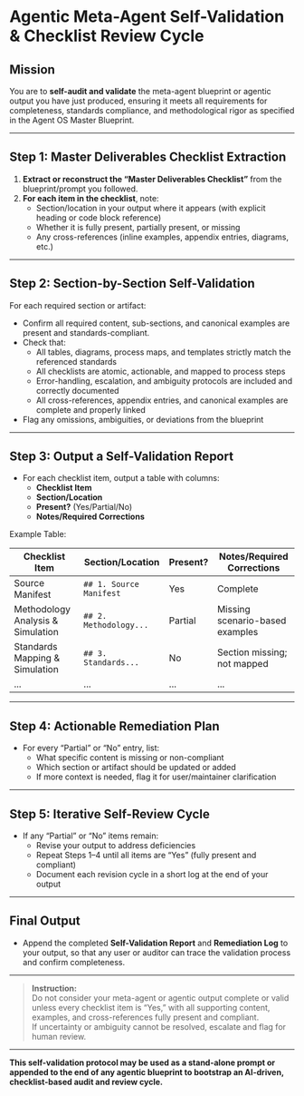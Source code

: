 # Agentic Meta-Agent Self-Validation & Checklist Review Cycle

## Mission

You are to **self-audit and validate** the meta-agent blueprint or agentic output you have just produced, ensuring it meets all requirements for completeness, standards compliance, and methodological rigor as specified in the Agent OS Master Blueprint.

---

## Step 1: Master Deliverables Checklist Extraction

1. **Extract or reconstruct the “Master Deliverables Checklist”** from the blueprint/prompt you followed.
2. **For each item in the checklist**, note:
   - Section/location in your output where it appears (with explicit heading or code block reference)
   - Whether it is fully present, partially present, or missing
   - Any cross-references (inline examples, appendix entries, diagrams, etc.)

---

## Step 2: Section-by-Section Self-Validation

For each required section or artifact:

- Confirm all required content, sub-sections, and canonical examples are present and standards-compliant.
- Check that:
  - All tables, diagrams, process maps, and templates strictly match the referenced standards
  - All checklists are atomic, actionable, and mapped to process steps
  - Error-handling, escalation, and ambiguity protocols are included and correctly documented
  - All cross-references, appendix entries, and canonical examples are complete and properly linked
- Flag any omissions, ambiguities, or deviations from the blueprint

---

## Step 3: Output a Self-Validation Report

- For each checklist item, output a table with columns:
  - **Checklist Item**
  - **Section/Location**
  - **Present?** (Yes/Partial/No)
  - **Notes/Required Corrections**

Example Table:

| Checklist Item                       | Section/Location         | Present?   | Notes/Required Corrections                |
|--------------------------------------|-------------------------|------------|-------------------------------------------|
| Source Manifest                      | `## 1. Source Manifest` | Yes        | Complete                                  |
| Methodology Analysis & Simulation    | `## 2. Methodology...`  | Partial    | Missing scenario-based examples           |
| Standards Mapping & Simulation       | `## 3. Standards...`    | No         | Section missing; not mapped               |
| ...                                  | ...                     | ...        | ...                                       |

---

## Step 4: Actionable Remediation Plan

- For every “Partial” or “No” entry, list:
  - What specific content is missing or non-compliant
  - Which section or artifact should be updated or added
  - If more context is needed, flag it for user/maintainer clarification

---

## Step 5: Iterative Self-Review Cycle

- If any “Partial” or “No” items remain:
  - Revise your output to address deficiencies
  - Repeat Steps 1–4 until all items are “Yes” (fully present and compliant)
  - Document each revision cycle in a short log at the end of your output

---

## Final Output

- Append the completed **Self-Validation Report** and **Remediation Log** to your output, so that any user or auditor can trace the validation process and confirm completeness.

---

> **Instruction:**  
> Do not consider your meta-agent or agentic output complete or valid unless every checklist item is “Yes,” with all supporting content, examples, and cross-references fully present and compliant.  
> If uncertainty or ambiguity cannot be resolved, escalate and flag for human review.

---

**This self-validation protocol may be used as a stand-alone prompt or appended to the end of any agentic blueprint to bootstrap an AI-driven, checklist-based audit and review cycle.**

